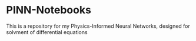# PINN-Notebooks
This is a repository for my Physics-Informed Neural Networks, designed for solvment of differential equations
